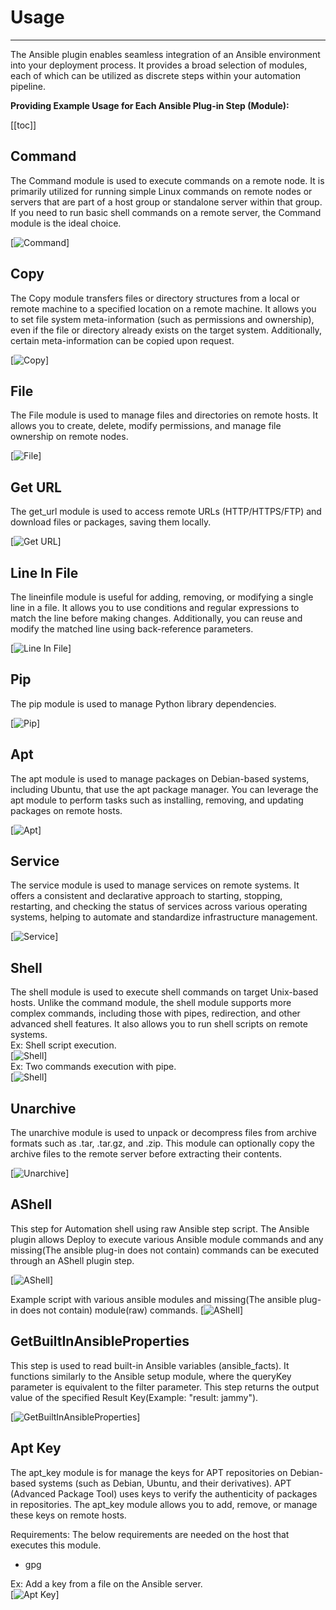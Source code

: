 # Usage

---

The Ansible plugin enables seamless integration of an Ansible environment into your deployment process. It provides a broad selection of modules, each of which can be utilized as discrete steps within your automation pipeline.

**Providing Example Usage for Each Ansible Plug-in Step (Module):**

[[toc]]

## **Command**
The Command module is used to execute commands on a remote node. It is primarily utilized for running simple Linux commands on remote nodes or servers that are part of a host group or standalone server within that group. If you need to run basic shell commands on a remote server, the Command module is the ideal choice.

[![Command](media/command.png)]

## **Copy**
The Copy module transfers files or directory structures from a local or remote machine to a specified location on a remote machine. It allows you to set file system meta-information (such as permissions and ownership), even if the file or directory already exists on the target system. Additionally, certain meta-information can be copied upon request.

[![Copy](media/copy.png)]

## **File**
The File module is used to manage files and directories on remote hosts. It allows you to create, delete, modify permissions, and manage file ownership on remote nodes.

[![File](media/file.png)]

## **Get URL**
The get_url module is used to access remote URLs (HTTP/HTTPS/FTP) and download files or packages, saving them locally.

[![Get URL](media/geturl.png)]

## **Line In File**
The lineinfile module is useful for adding, removing, or modifying a single line in a file. It allows you to use conditions and regular expressions to match the line before making changes. Additionally, you can reuse and modify the matched line using back-reference parameters.

[![Line In File](media/lineinfile.png)]

## **Pip**
The pip module is used to manage Python library dependencies.

[![Pip](media/pip.png)]

## **Apt**
The apt module is used to manage packages on Debian-based systems, including Ubuntu, that use the apt package manager. You can leverage the apt module to perform tasks such as installing, removing, and updating packages on remote hosts.

[![Apt](media/apt.png)]

## **Service**
The service module is used to manage services on remote systems. It offers a consistent and declarative approach to starting, stopping, restarting, and checking the status of services across various operating systems, helping to automate and standardize infrastructure management.

[![Service](media/service.png)]

## **Shell**
The shell module is used to execute shell commands on target Unix-based hosts. Unlike the command module, the shell module supports more complex commands, including those with pipes, redirection, and other advanced shell features. It also allows you to run shell scripts on remote systems.  <br/>
Ex: Shell script execution.  <br/>
[![Shell](media/shell1.png)]
  <br/>
Ex: Two commands execution with pipe.  <br/>
[![Shell](media/shell2.png)]

## **Unarchive**
The unarchive module is used to unpack or decompress files from archive formats such as .tar, .tar.gz, and .zip. This module can optionally copy the archive files to the remote server before extracting their contents.

[![Unarchive](media/unarchive.png)]

## **AShell**
This step for Automation shell using raw Ansible step script. The Ansible plugin allows Deploy to execute various Ansible module commands and any missing(The ansible plug-in does not contain) commands can be executed through an AShell plugin step.

[![AShell](media/ashell1.png)]

Example script with various ansible modules and missing(The ansible plug-in does not contain) module(raw) commands.
[![AShell](media/ashell2.png)]


## **GetBuiltInAnsibleProperties**
This step is used to read built-in Ansible variables (ansible_facts). It functions similarly to the Ansible setup module, where the queryKey parameter is equivalent to the filter parameter. This step returns the output value of the specified Result Key(Example: "result: jammy"). 

[![GetBuiltInAnsibleProperties](media/getbuilt-inansibleproperties.png)]

## **Apt Key**
The apt_key module is for manage the keys for APT repositories on Debian-based systems (such as Debian, Ubuntu, and their derivatives). APT (Advanced Package Tool) uses keys to verify the authenticity of packages in repositories. The apt_key module allows you to add, remove, or manage these keys on remote hosts.

Requirements: The below requirements are needed on the host that executes this module.  <br/>
* gpg

Ex: Add a key from a file on the Ansible server.  <br/>
[![Apt Key](media/apt-key.png)]
